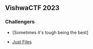 ## VishwaCTF 2023

### Challengers

- [Sometimes it's tough being the best]
<!--- [CID]
- [I see wires everywhere]
- [XOr]
- [Quick Heal]
- [Guatemala]
- [I love You]-->
- [Just Files](Just_Files/)
<!-- [Can you see me]-->
